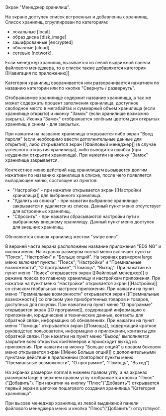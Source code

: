 Экран "Менеджер хранилищ".

На экране доступен список встроенных и добавленных хранилищ.
Список хранилищ сгруппирован по категориям: 
* локальные [local]
* образ диска [disk_image]
* зашифрованные [encrypted]
* облачные [cloud]
* сетевые [network].

Если менеджер хранилищ вызывается из левой выдвижной панели файлового менеджера, то в список также добавляется категория [[Навигация по приложению]]

Категория хранилищ сворачивается или разворачивается нажатием по названию категории или по кнопке "Свернуть / развернуть".

Отображаемое хранилище содержит название хранилища, а так же может содержать процент заполнения хранилища, доступное свободное место в мегабайтах и суммарный объем хранилища (если хранилище открыто) и иконку "Замок" (если хранилище возможно закрыть). Иконка "Замок" отображается зелёным цветом для открытых хранилищ и синим - для закрытых.

При нажатии на название хранилища открывается либо экран "Ввод пароля" (если необходимо ввести дополнительные данные для открытия), либо открывается экран [[Файловый менеджер]] (в случае успешного открытия хранилища), либо выводится ошибка (при неудачном открытии хранилища).
При нажатии на иконку "Замок" хранилище закрывается.

Контекстное меню действий над хранилищем вызывается долгим нажатием по названию хранилища в списке, после чего появляется выпадающее меню, состоящее из пунктов:
* "Настройки" - при нажатии открывается экран [[Настройки хранилища]] для выбранного хранилища.
* "Удалить из списка" - при нажатии выбранное хранилище закрывается и удаляется из списка. Данный пункт меню отсутствует для встроенных хранилищ.
* "Сбросить" - при нажатии сбрасываются настройки пути к выбранному внешнему хранилищу. Данный пункт меню доступен для внешних хранилищ.

Обновляется список хранилищ жестом "swipe вниз".

В верхней части экрана расположены название приложения "EDS NG" и иконки меню. На экранах размером normal меню включает пункты: "Поиск", "Настройки" и "Больше опций". На экранах размером large меню включает пункты: "Поиск", "Настройки" и "Премиальные возможности", "О программе", "Помощь", "Выход".
При нажатии на пункт меню "Поиск" открывается экран [[Файловый менеджер]] в режиме поиска по главному хранилищу и настройкам приложения.
При нажатии на пункт меню "Настройки" открывается экран [[Настройки]] со списком глобальных настроек приложения.
При нажатии на пункт меню "Премиальные возможности" открывается экран [[Премиальные возможности]] со списком уже приобретенных товаров и товаров, доступных для покупки.
При нажатии на пункт меню "О программе" открывается экран [[О программе]], содержащий информацию о приложении, юридические и технические данные, контакты для обратной связи, информацию об обновлениях.
При нажатии на пункт меню "Помощь" открывается экран [[Помощь]], содержащий краткое руководство пользователя, информацию о приложении, контакты для обратной связи.
При нажатии на пункт меню "Выход" выполняется закрытие всех открытых контейнеров и происходит выход из приложения.
При нажатии на иконку "Больше опций" в правом боковом меню открывается экран [[Меню Больше опций]] с дополнительными пунктами действий в приложении (повторяют пункты меню "Премиальные возможности", "О программе", "Помощь", "Выход").

На экранах размером normal в нижнем правом углу, а на экранах размером large в верхнем правом углу отображается кнопка "Плюс"("Добавить"). При нажатии на кнопку "Плюс"("Добавить") открывается первый экран в цепочке пошагового создания хранилища "Категория хранилища".

При вызове менеджер хранилищ из левой выдвижной панели файлового менеджера меню и кнопка "Плюс"("Добавить") отсутствуют.